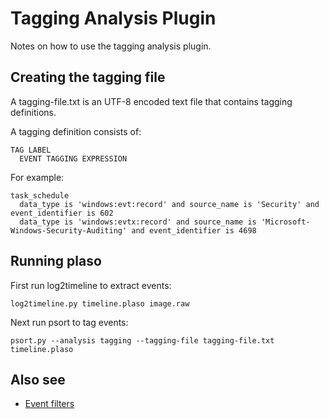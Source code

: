 # Tagging Analysis Plugin

Notes on how to use the tagging analysis plugin.

## Creating the tagging file

A tagging-file.txt is an UTF-8 encoded text file that contains tagging definitions.

A tagging definition consists of:
```
TAG LABEL
  EVENT TAGGING EXPRESSION
```

For example:
```
task_schedule
  data_type is 'windows:evt:record' and source_name is 'Security' and event_identifier is 602
  data_type is 'windows:evtx:record' and source_name is 'Microsoft-Windows-Security-Auditing' and event_identifier is 4698
```

## Running plaso

First run log2timeline to extract events:
```
log2timeline.py timeline.plaso image.raw
```

Next run psort to tag events:
```
psort.py --analysis tagging --tagging-file tagging-file.txt timeline.plaso
```

## Also see

* [Event filters](Event-Filters.md)
